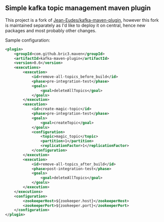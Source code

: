 ## Simple kafka topic management maven plugin

This project is a fork of [Jean-Eudes/kafka-maven-plugin](https://github.com/Jean-Eudes/kafka-maven-plugin), however 
this fork is maintained separately as I'd like to deploy it on central, hence new packages and most probably other changes. 



Sample configuration:

```xml
<plugin>
    <groupId>com.github.bric3.maven</groupId>
    <artifactId>kafka-maven-plugin</artifactId>
    <version>0.6</version>
    <executions>
        <execution>
            <id>remove-all-topics_before_build</id>
            <phase>pre-integration-test</phase>
            <goals>
                <goal>deleteAllTopics</goal>
            </goals>
        </execution>
        <execution>
            <id>create-magic-topic</id>
            <phase>pre-integration-test</phase>
            <goals>
                <goal>createTopic</goal>
            </goals>
            <configuration>
                <topic>magic_topic</topic>
                <partition>1</partition>
                <replicationFactor>1</replicationFactor>
            </configuration>
        </execution>
        <execution>
            <id>remove-all-topics_after_build</id>
            <phase>post-integration-test</phase>
            <goals>
                <goal>deleteAllTopics</goal>
            </goals>
        </execution>
    </executions>
    <configuration>
        <zookeeperHost>${zookeeper.host}</zookeeperHost>
        <zookeeperPort>${zookeeper.port}</zookeeperPort>
    </configuration>
</plugin>
```


